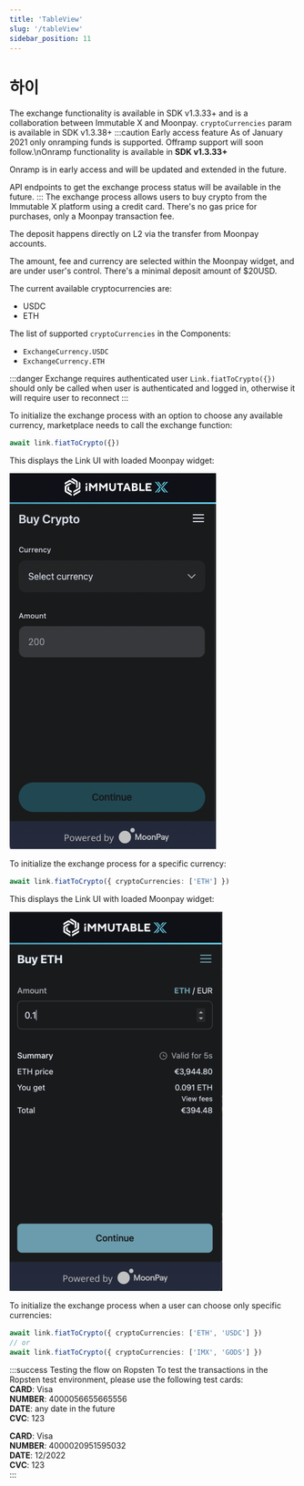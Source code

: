 ```yaml
---
title: 'TableView'
slug: '/tableView'
sidebar_position: 11
---
```


# 하이 

The exchange functionality is available in SDK v1.3.33+ and is a collaboration between Immutable X and Moonpay. `cryptoCurrencies` param is available in SDK v1.3.38+
:::caution Early access feature
As of January 2021 only onramping funds is supported. Offramp support will soon follow.\nOnramp functionality is available in **SDK v1.3.33+**

Onramp is in early access and will be updated and extended in the future.

API endpoints to get the exchange process status will be available in the future.
:::
The exchange process allows users to buy crypto from the Immutable X platform using a credit card. There's no gas price for purchases, only a Moonpay transaction fee.

The deposit happens directly on L2 via the transfer from Moonpay accounts.

The amount, fee and currency are selected within the Moonpay widget, and are under user's control. There's a minimal deposit amount of $20USD.

The current available cryptocurrencies are:

- USDC
- ETH

The list of supported `cryptoCurrencies` in the Components:

- `ExchangeCurrency.USDC`
- `ExchangeCurrency.ETH`

:::danger Exchange requires authenticated user
`Link.fiatToCrypto({})` should only be called when user is authenticated and logged in, otherwise it will require user to reconnect
:::

To initialize the exchange process with an option to choose any available currency, marketplace needs to call the exchange function:

```typescript
await link.fiatToCrypto({})
```

This displays the Link UI with loaded Moonpay widget:

![Exchange without parameters](../../../static/img/link-sdk-moonpay/exchange-without-params.png 'Exchange without parameters')

To initialize the exchange process for a specific currency:

```typescript
await link.fiatToCrypto({ cryptoCurrencies: ['ETH'] })
```

This displays the Link UI with loaded Moonpay widget:

![Exchange with specific currency](../../../static/img/link-sdk-moonpay/exchange-with-currency-chosen.png 'Exchange with specific currency')

To initialize the exchange process when a user can choose only specific currencies:

```typescript
await link.fiatToCrypto({ cryptoCurrencies: ['ETH', 'USDC'] })
// or
await link.fiatToCrypto({ cryptoCurrencies: ['IMX', 'GODS'] })
```

:::success Testing the flow on Ropsten
To test the transactions in the Ropsten test environment, please use the following test cards:  
**CARD**: Visa  
**NUMBER**: 4000056655665556  
**DATE**: any date in the future  
**CVC**: 123  


**CARD**: Visa  
**NUMBER**: 4000020951595032  
**DATE**: 12/2022  
**CVC**: 123  
:::